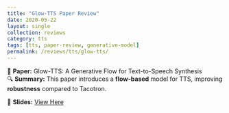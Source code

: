 ```yaml
---
title: "Glow-TTS Paper Review"
date: 2020-05-22
layout: single
collection: reviews
category: tts
tags: [tts, paper-review, generative-model]
permalink: /reviews/tts/glow-tts/
---
```


📝 **Paper:** Glow-TTS: A Generative Flow for Text-to-Speech Synthesis  
🔍 **Summary:** This paper introduces a **flow-based** model for TTS, improving **robustness** compared to Tacotron.

📄 **Slides:** [View Here](https://docs.google.com/presentation/d/1lhloQL3CJ2nW5MJ0QOZB9X2D2kzd8BA3/edit?usp=sharing&ouid=116677507102760525154&rtpof=true&sd=true)

<!-- ![Slide Preview](/images/glow-tts-preview.png) -->
